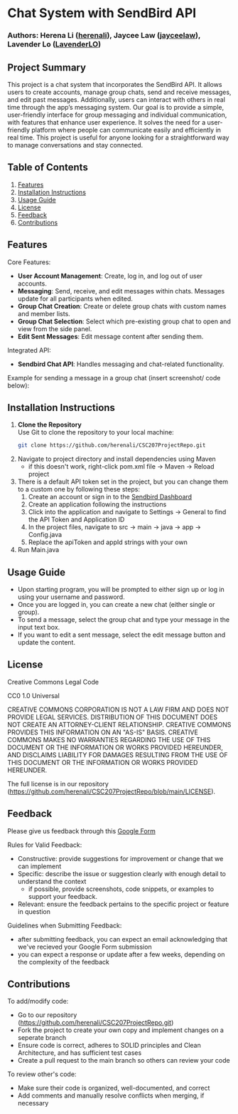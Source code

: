 # Chat System with SendBird API 

### Authors: Herena Li ([herenali](https://github.com/herenali)), Jaycee Law ([jayceelaw](https://github.com/jayceelaw)), Lavender Lo ([LavenderLO](https://github.com/LavenderLO))

## Project Summary 
This project is a chat system that incorporates the SendBird API. It allows users to create 
accounts, manage group chats, send and receive messages, and edit past messages. Additionally, users can 
interact with others in real time through the app’s messaging system. Our goal is to provide a simple, user-friendly 
interface for group messaging and individual communication, with features that enhance user experience. It solves the need for
a user-friendly platform where people can communicate easily and efficiently in real time. This project is useful for anyone
looking for a straightforward way to manage conversations and stay connected.

## Table of Contents
1. [Features](#features)
2. [Installation Instructions](#installation-instructions)
3. [Usage Guide](#usage-guide)
4. [License](#license)
5. [Feedback](#feedback)
6. [Contributions](#contributions)

## Features
Core Features: 
- **User Account Management**: Create, log in, and log out of user accounts.
- **Messaging**: Send, receive, and edit messages within chats. Messages update for all participants when edited.
- **Group Chat Creation**: Create or delete group chats with custom names and member lists.
- **Group Chat Selection**: Select which pre-existing group chat to open and view from the side panel.
- **Edit Sent Messages**: Edit message content after sending them.

Integrated API: 
- **Sendbird Chat API**: Handles messaging and chat-related functionality.
  
Example for sending a message in a group chat (insert screenshot/ code below): 

## Installation Instructions
1. **Clone the Repository**  
   Use Git to clone the repository to your local machine:
   ```bash
   git clone https://github.com/herenali/CSC207ProjectRepo.git
2. Navigate to project directory and install dependencies using Maven
   - if this doesn't work, right-click pom.xml file -> Maven -> Reload project
3. There is a default API token set in the project, but you can change them to a custom one by following these steps:
   1. Create an account or sign in to the [Sendbird Dashboard](https://dashboard.sendbird.com/)
   2. Create an application following the instructions
   3. Click into the application and navigate to Settings -> General to find the API Token and Application ID 
   4. In the project files, navigate to src -> main -> java -> app -> Config.java
   5. Replace the apiToken and appId strings with your own
4. Run Main.java 

## Usage Guide
- Upon starting program, you will be prompted to either sign up or log in using your username and password.
- Once you are logged in, you can create a new chat (either single or group). 
- To send a message, select the group chat and type your message in the input text box. 
- If you want to edit a sent message, select the edit message button and update the content. 

## License 
Creative Commons Legal Code

CC0 1.0 Universal

 CREATIVE COMMONS CORPORATION IS NOT A LAW FIRM AND DOES NOT PROVIDE
 LEGAL SERVICES. DISTRIBUTION OF THIS DOCUMENT DOES NOT CREATE AN
 ATTORNEY-CLIENT RELATIONSHIP. CREATIVE COMMONS PROVIDES THIS
 INFORMATION ON AN "AS-IS" BASIS. CREATIVE COMMONS MAKES NO WARRANTIES
 REGARDING THE USE OF THIS DOCUMENT OR THE INFORMATION OR WORKS
 PROVIDED HEREUNDER, AND DISCLAIMS LIABILITY FOR DAMAGES RESULTING FROM
 THE USE OF THIS DOCUMENT OR THE INFORMATION OR WORKS PROVIDED
 HEREUNDER.
    
The full license is in our repository (https://github.com/herenali/CSC207ProjectRepo/blob/main/LICENSE). 

## Feedback
Please give us feedback through this [Google Form](https://docs.google.com/forms/d/e/1FAIpQLSdOlmT7c9pwKURW5UtzZlsilaJc4CuWSx9LaYJjVjzzRQOrZA/viewform?usp=sf_link)

Rules for Valid Feedback:
   - Constructive: provide suggestions for improvement or change that we can implement
   - Specific: describe the issue or suggestion clearly with enough detail to understand the context
      - if possible, provide screenshots, code snippets, or examples to support your feedback.
   - Relevant: ensure the feedback pertains to the specific project or feature in question

Guidelines when Submitting Feedback:
   - after submitting feedback, you can expect an email acknowledging that we've recieved your Google Form submission 
   - you can expect a response or update after a few weeks, depending on the complexity of the feedback

## Contributions 
To add/modify code:
- Go to our repository (https://github.com/herenali/CSC207ProjectRepo.git)
- Fork the project to create your own copy and implement changes on a seperate branch
- Ensure code is correct, adheres to SOLID principles and Clean Architecture, and has sufficient test cases
- Create a pull request to the main branch so others can review your code

To review other's code:
- Make sure their code is organized, well-documented, and correct
- Add comments and manually resolve conflicts when merging, if necessary
